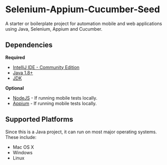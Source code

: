 # Selenium-Appium-Cucumber-Seed
A starter or boilerplate project for automation mobile and web applications using Java, Selenium, Appium and Cucumber.

## Dependencies
**Required**
* [IntelliJ IDE - Community Edition](https://www.jetbrains.com/idea/)
* [Java 1.8+](https://www.java.com/en/)
* [JDK](http://www.oracle.com/technetwork/java/javase/downloads/index.html)

**Optional**
* [NodeJS](https://www.nodejs.org) - If running mobile tests locally.
* [Appium](https://www.appium.io) - If running mobile tests locally.

## Supported Platforms
Since this is a Java project, it can run on most major operating systems. These include: 
* Mac OS X
* Windows
* Linux
